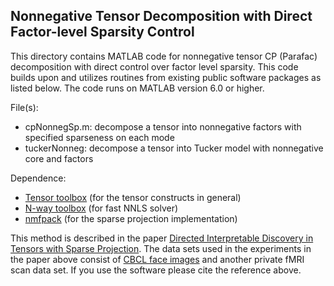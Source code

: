 ## Nonnegative Tensor Decomposition with Direct Factor-level Sparsity Control
This directory contains MATLAB code for nonnegative tensor CP (Parafac) decomposition with direct control over factor level sparsity.
This code builds upon and utilizes routines from existing public software packages as listed below.
The code runs on MATLAB version 6.0 or higher.

File(s): 

+ cpNonnegSp.m: decompose a tensor into nonnegative factors with specified sparseness on each mode 
+ tuckerNonneg: decompose a tensor into Tucker model with nonnegative core and factors

Dependence: 

+ [Tensor toolbox](http://www.sandia.gov/~tgkolda/TensorToolbox/) (for the tensor constructs in general)
+ [N-way toolbox](http://www.models.life.ku.dk/nwaytoolbox/) (for fast NNLS solver)
+ [nmfpack](http://www.cs.helsinki.fi/u/phoyer/software.html) (for the sparse projection implementation)

This method is described in the paper [Directed Interpretable Discovery in Tensors with Sparse Projection](http://kuo.idav.ucdavis.edu/pubs/sdm2014).
The data sets used in the experiments in the paper above consist of [CBCL face images](http://cbcl.mit.edu/software-datasets/FaceData2.html) and another private fMRI scan data set. 
If you use the software please cite the reference above. 
